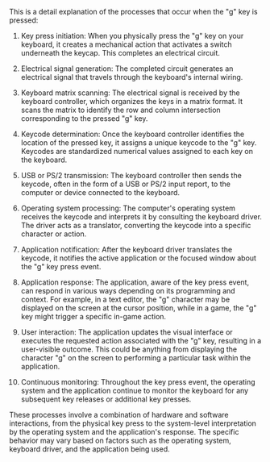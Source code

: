 This is a detail explanation of the  processes that occur when the "g" key is pressed:

1. Key press initiation: When you physically press the "g" key on your keyboard, it creates a mechanical action that activates a switch underneath the keycap. This completes an electrical circuit.

2. Electrical signal generation: The completed circuit generates an electrical signal that travels through the keyboard's internal wiring.

3. Keyboard matrix scanning: The electrical signal is received by the keyboard controller, which organizes the keys in a matrix format. It scans the matrix to identify the row and column intersection corresponding to the pressed "g" key.

4. Keycode determination: Once the keyboard controller identifies the location of the pressed key, it assigns a unique keycode to the "g" key. Keycodes are standardized numerical values assigned to each key on the keyboard.

5. USB or PS/2 transmission: The keyboard controller then sends the keycode, often in the form of a USB or PS/2 input report, to the computer or device connected to the keyboard.

6. Operating system processing: The computer's operating system receives the keycode and interprets it by consulting the keyboard driver. The driver acts as a translator, converting the keycode into a specific character or action.

7. Application notification: After the keyboard driver translates the keycode, it notifies the active application or the focused window about the "g" key press event.

8. Application response: The application, aware of the key press event, can respond in various ways depending on its programming and context. For example, in a text editor, the "g" character may be displayed on the screen at the cursor position, while in a game, the "g" key might trigger a specific in-game action.

9. User interaction: The application updates the visual interface or executes the requested action associated with the "g" key, resulting in a user-visible outcome. This could be anything from displaying the character "g" on the screen to performing a particular task within the application.

10. Continuous monitoring: Throughout the key press event, the operating system and the application continue to monitor the keyboard for any subsequent key releases or additional key presses.

These processes involve a combination of hardware and software interactions, from the physical key press to the system-level interpretation by the operating system and the application's response. The specific behavior may vary based on factors such as the operating system, keyboard driver, and the application being used.
